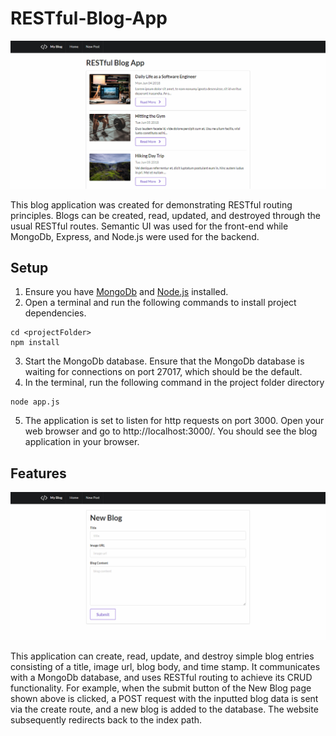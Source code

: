 # RESTful-Blog-App

<img src="images/index.png">

This blog application was created for demonstrating RESTful routing principles. Blogs can be created, read, updated, and destroyed through the usual RESTful routes. Semantic UI was used for the front-end while MongoDb, Express, and Node.js were used for the backend.

## Setup

1. Ensure you have <a href="https://docs.mongodb.com/manual/installation/" target="_blank">MongoDb</a> and <a href="https://nodejs.org/" target="_blank">Node.js</a> installed.
2. Open a terminal and run the following commands to install project dependencies.
```
cd <projectFolder>
npm install
```
3. Start the MongoDb database. Ensure that the MongoDb database is waiting for connections on port 27017, which should be the default.
4. In the terminal, run the following command in the project folder directory
```
node app.js
```
5. The application is set to listen for http requests on port 3000. Open your web browser and go to http://localhost:3000/. You should see the blog application in your browser.

## Features

<img src="images/new.png">

This application can create, read, update, and destroy simple blog entries consisting of a title, image url, blog body, and time stamp. It communicates with a MongoDb database, and uses RESTful routing to achieve its CRUD functionality. For example, when the submit button of the New Blog page shown above is clicked, a POST request with the inputted blog data is sent via the create route, and a new blog is added to the database. The website subsequently redirects back to the index path.
